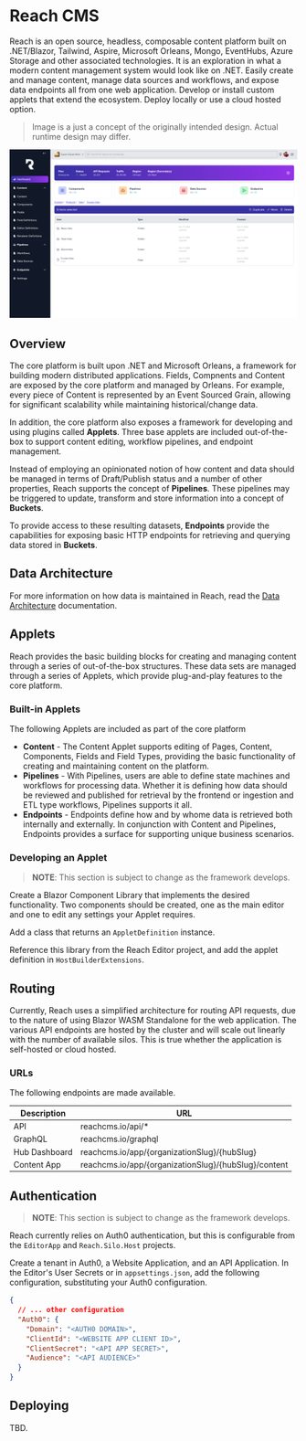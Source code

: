 # Reach CMS

Reach is an open source, headless, composable content platform built on .NET/Blazor, Tailwind, Aspire, Microsoft Orleans, Mongo, EventHubs, Azure Storage and other associated technologies. It is an exploration in what a modern content management system would look like on .NET. Easily create and manage content, manage data sources and workflows, and expose data endpoints all from one web application. Develop or install custom applets that extend the ecosystem. Deploy locally or use a cloud hosted option.

> Image is a just a concept of the originally intended design. Actual runtime design may differ.

![Reach Content Platform](./doc/interface.png)

## Overview

The core platform is built upon .NET and Microsoft Orleans, a framework for building modern distributed applications. Fields, Compnents and Content are exposed by the core platform and managed by Orleans. For example, every piece of Content is represented by an Event Sourced Grain, allowing for significant scalability while maintaining historical/change data.

In addition, the core platform also exposes a framework for developing and using plugins called **Applets**. Three base applets are included out-of-the-box to support content editing, workflow pipelines, and endpoint management.

Instead of employing an opinionated notion of how content and data should be managed in terms of Draft/Publish status and a number of other properties, Reach supports the concept of **Pipelines**. These pipelines may be triggered to update, transform and store information into a concept of **Buckets**.

To provide access to these resulting datasets, **Endpoints** provide the capabilities for exposing basic HTTP endpoints for retrieving and querying data stored in **Buckets**.

## Data Architecture

For more information on how data is maintained in Reach, read the [Data Architecture](./doc/data-architecture.md) documentation.

## Applets

Reach provides the basic building blocks for creating and managing content through a series of out-of-the-box structures. These data sets are managed through a series of Applets, which provide plug-and-play features to the core platform.

### Built-in Applets

The following Applets are included as part of the core platform

- **Content** - The Content Applet supports editing of Pages, Content, Components, Fields and Field Types, providing the basic functionality of creating and maintaining content on the platform.
- **Pipelines** - With Pipelines, users are able to define state machines and workflows for processing data. Whether it is defining how data should be reviewed and published for retrieval by the frontend or ingestion and ETL type workflows, Pipelines supports it all.
- **Endpoints** - Endpoints define how and by whome data is retrieved both internally and externally. In conjunction with Content and Pipelines, Endpoints provides a surface for supporting unique business scenarios.

### Developing an Applet

> **NOTE**: This section is subject to change as the framework develops.

Create a Blazor Component Library that implements the desired functionality. Two components should be created, one as the main editor and one to edit any settings your Applet requires.

Add a class that returns an `AppletDefinition` instance.

Reference this library from the Reach Editor project, and add the applet definition in `HostBuilderExtensions`.

## Routing

Currently, Reach uses a simplified architecture for routing API requests, due to the nature of using Blazor WASM Standalone for the web application. The various API endpoints are hosted by the cluster and will scale out linearly with the number of available silos. This is true whether the application is self-hosted or cloud hosted.

### URLs

The following endpoints are made available.

| Description   | URL                                                  |
| ------------- | ---------------------------------------------------- |
| API           | reachcms.io/api/\*                                   |
| GraphQL       | reachcms.io/graphql                                  |
| Hub Dashboard | reachcms.io/app/{organizationSlug}/{hubSlug}         |
| Content App   | reachcms.io/app/{organizationSlug}/{hubSlug}/content |

## Authentication

> **NOTE**: This section is subject to change as the framework develops.

Reach currently relies on Auth0 authentication, but this is configurable from the `EditorApp` and `Reach.Silo.Host` projects.

Create a tenant in Auth0, a Website Application, and an API Application. In the Editor's User Secrets or in `appsettings.json`, add the following configuration, substituting your Auth0 configuration.

```json
{
  // ... other configuration
  "Auth0": {
    "Domain": "<AUTH0 DOMAIN>",
    "ClientId": "<WEBSITE APP CLIENT ID>",
    "ClientSecret": "<API APP SECRET>",
    "Audience": "<API AUDIENCE>"
  }
}
```

## Deploying

TBD.
